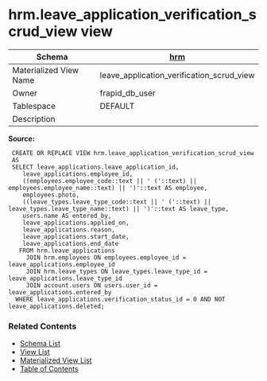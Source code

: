 # hrm.leave_application_verification_scrud_view view

| Schema | [hrm](../../schemas/hrm.md) |
| ------ | ----------------------------------------------- |
| Materialized View Name | leave_application_verification_scrud_view |
| Owner | frapid_db_user |
| Tablespace | DEFAULT |
| Description |  |

**Source:**

```plpgsql
 CREATE OR REPLACE VIEW hrm.leave_application_verification_scrud_view
 AS
 SELECT leave_applications.leave_application_id,
    leave_applications.employee_id,
    ((employees.employee_code::text || ' ('::text) || employees.employee_name::text) || ')'::text AS employee,
    employees.photo,
    ((leave_types.leave_type_code::text || ' ('::text) || leave_types.leave_type_name::text) || ')'::text AS leave_type,
    users.name AS entered_by,
    leave_applications.applied_on,
    leave_applications.reason,
    leave_applications.start_date,
    leave_applications.end_date
   FROM hrm.leave_applications
     JOIN hrm.employees ON employees.employee_id = leave_applications.employee_id
     JOIN hrm.leave_types ON leave_types.leave_type_id = leave_applications.leave_type_id
     JOIN account.users ON users.user_id = leave_applications.entered_by
  WHERE leave_applications.verification_status_id = 0 AND NOT leave_applications.deleted;
```


### Related Contents
* [Schema List](../../schemas.md)
* [View List](../../views.md)
* [Materialized View List](../../materialized-views.md)
* [Table of Contents](../../README.md)

